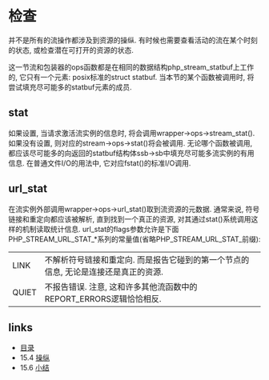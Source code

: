 # 检查

并不是所有的流操作都涉及到资源的操纵. 有时候也需要查看活动的流在某个时刻的状态, 或检查潜在可打开的资源的状态.

这一节流和包装器的ops函数都是在相同的数据结构php_stream_statbuf上工作的, 它只有一个元素: posix标准的struct statbuf. 当本节的某个函数被调用时, 将尝试填充尽可能多的statbuf元素的成员.

## stat

如果设置, 当请求激活流实例的信息时, 将会调用wrapper->ops->stream_stat(). 如果没有设置, 则对应的stream->ops->stat()将会被调用. 无论哪个函数被调用, 都应该尽可能多的向返回的statbuf结构体ssb->sb中填充尽可能多流实例的有用信息. 在普通文件I/O的用法中, 它对应fstat()的标准I/O调用.

## url_stat

在流实例外部调用wrapper->ops->url_stat()取到流资源的元数据. 通常来说, 符号链接和重定向都应该被解析, 直到找到一个真正的资源, 对其通过stat()系统调用这样的机制读取统计信息. url_stat的flags参数允许是下面PHP_STREAM_URL_STAT_*系列的常量值(省略PHP_STREAM_URL_STAT_前缀):
<table>
  <tr>
		<td>LINK</td>
		<td>
			不解析符号链接和重定向. 而是报告它碰到的第一个节点的信息, 无论是连接还是真正的资源.
		</td>
	</tr>
	<tr>
		<td>QUIET</td>
		<td>
			不报告错误. 注意, 这和许多其他流函数中的REPORT_ERRORS逻辑恰恰相反.
		</td>
	</tr>
</table>


## links
   * [目录](<book/preface.md>)
   * 15.4 [操纵](<book/chapt15/15.4.md>)
   * 15.6 [小结](<book/chapt15/15.6.md>)
